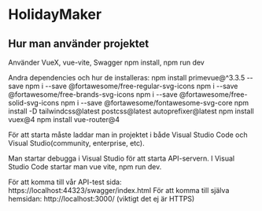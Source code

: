 # HolidayMaker

## Hur man använder projektet

Använder VueX, vue-vite, Swagger
npm install, npm run dev

Andra dependencies och hur de installeras: 
npm install primevue@^3.3.5 --save
npm i --save @fortawesome/free-regular-svg-icons
npm i --save @fortawesome/free-brands-svg-icons
npm i --save @fortawesome/free-solid-svg-icons
npm i --save @fortawesome/fontawesome-svg-core
npm install -D tailwindcss@latest postcss@latest autoprefixer@latest
npm install vuex@4
npm install vue-router@4


För att starta måste laddar man in projektet i både Visual Studio Code och Visual Studio(community, enterprise, etc).

Man startar debugga i Visual Studio för att starta API-servern. I Visual Studio Code startar man vue vite, npm run dev.

För att komma till vår API-test sida: https://localhost:44323/swagger/index.html 
För att komma till själva hemsidan: http://localhost:3000/ (viktigt det ej är HTTPS)


